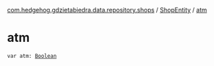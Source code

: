 [com.hedgehog.gdzietabiedra.data.repository.shops](../index.md) / [ShopEntity](index.md) / [atm](./atm.md)

# atm

`var atm: `[`Boolean`](https://kotlinlang.org/api/latest/jvm/stdlib/kotlin/-boolean/index.html)